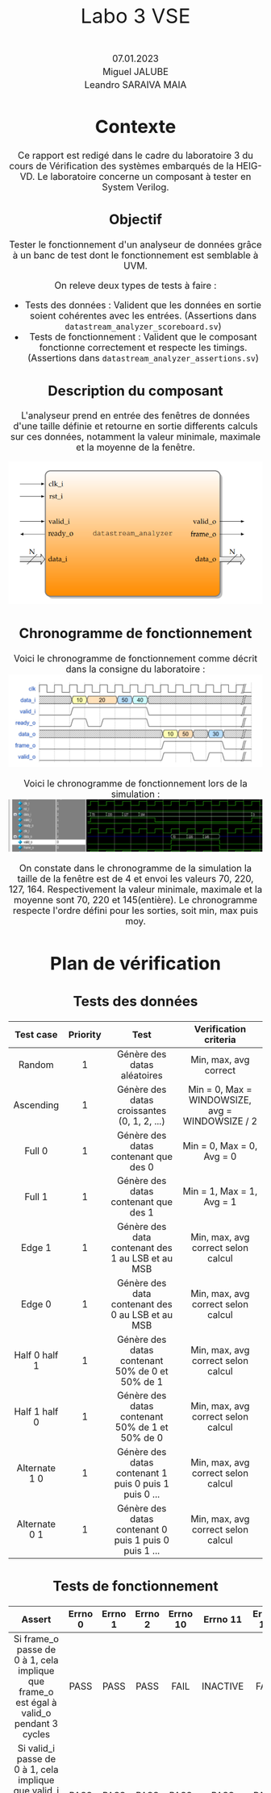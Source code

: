 <style>
    .center-img {
        display: block;
        margin-left: auto;
        margin-right: auto;
    }
</style>

<div style="text-align:center; font-size: 40px; margin-top: 400px">Labo 3 VSE</div>
<div style="text-align:center; font-size: 40px; margin-top: 15px"></h1>
<div style="text-align:center; font-size: 18px; margin-top: 50px">07.01.2023</h3>
<div style="text-align:center; font-size: 18px; margin-top: 5px">Miguel JALUBE</h3>
<div style="text-align:center; font-size: 18px; margin-top: 5px">Leandro SARAIVA MAIA</h3>

<div style="page-break-after: always"></div>

# Contexte

Ce rapport est redigé dans le cadre du laboratoire 3 du cours de Vérification des systèmes embarqués de la HEIG-VD. Le laboratoire concerne un composant à tester en System Verilog.

## Objectif

Tester le fonctionnement d'un analyseur de données grâce à un banc de test dont le fonctionnement est semblable à UVM.

On releve deux types de tests à faire :
- Tests des données : Valident que les données en sortie soient cohérentes avec les entrées. (Assertions dans `datastream_analyzer_scoreboard.sv`)
- Tests de fonctionnement : Valident que le composant fonctionne correctement et respecte les timings. (Assertions dans `datastream_analyzer_assertions.sv`)

## Description du composant

L'analyseur prend en entrée des fenêtres de données d'une taille définie et retourne en sortie differents calculs sur ces données, notamment la valeur minimale, maximale et la moyenne de la fenêtre.

<img src="images/composant.png">

<div style="page-break-after: always"></div>

## Chronogramme de fonctionnement

Voici le chronogramme de fonctionnement comme décrit dans la consigne du laboratoire :
<img src="images/chronogramme.png">

Voici le chronogramme de fonctionnement lors de la simulation :
<img src="images/chronogramme_sim.png">

On constate dans le chronogramme de la simulation la taille de la fenêtre est de 4 et envoi les valeurs 70, 220, 127, 164. Respectivement la valeur minimale, maximale et la moyenne sont 70, 220 et 145(entière). Le chronogramme respecte l'ordre défini pour les sorties, soit min, max puis moy.

# Plan de vérification

## Tests des données

| Test case       | Priority | Test                                                                                               | Verification criteria                           |
|-----------------|----------|----------------------------------------------------------------------------------------------------|-------------------------------------------------|
| Random          | 1        | Génère des datas aléatoires                                                                        | Min, max, avg correct                           |
| Ascending       | 1        | Génère des datas croissantes (0, 1, 2, ...)                                                        | Min = 0, Max = WINDOWSIZE, avg = WINDOWSIZE / 2 |
| Full 0          | 1        | Génère des datas contenant que des 0                                                               | Min = 0, Max = 0, Avg = 0                       |
| Full 1          | 1        | Génère des datas contenant que des 1                                                               | Min = 1, Max = 1, Avg = 1                       |
| Edge 1          | 1        | Génère des data contenant des 1 au LSB et au MSB                                                   | Min, max, avg correct selon calcul              |
| Edge 0          | 1        | Génère des data contenant des 0 au LSB et au MSB                                                   | Min, max, avg correct selon calcul              |
| Half 0 half 1   | 1        | Génère des datas contenant 50% de 0 et 50% de 1                                                    | Min, max, avg correct selon calcul              |
| Half 1 half 0   | 1        | Génère des datas contenant 50% de 1 et 50% de 0                                                    | Min, max, avg correct selon calcul              |
| Alternate 1 0   | 1        | Génère des datas contenant 1 puis 0 puis 1 puis 0 ...                                              | Min, max, avg correct selon calcul              |
| Alternate 0 1   | 1        | Génère des datas contenant 0 puis 1 puis 0 puis 1 ...                                              | Min, max, avg correct selon calcul              |

## Tests de fonctionnement

| Assert | Errno 0 | Errno 1 | Errno 2 | Errno 10 | Errno 11 | Errno 12 | Errno 13 | Errno 14 | Errno 15 |
|:-:|:-:|:-:|:-:|:-:|:-:|:-:|:-:|:-:|:-:|
| Si frame_o passe de 0 à 1, cela implique que frame_o est égal à valid_o pendant 3 cycles | PASS | PASS | PASS | FAIL | INACTIVE | FAIL | PASS | PASS | PASS |
| Si valid_i passe de 0 à 1, cela implique que valid_i est égal à ready_o pendant `WINDOWSIZE` cycles | PASS | PASS | PASS | PASS | PASS | PASS | PASS | PASS | PASS |


<div style="page-break-after: always"></div>

# Erreurs relevées
## ERRNO 0, 1 et 2
Aucune erreur car ce sont des cas d'utilisation différents du composant.

## ERRNO 10
valid_o est tout le temps à 0.  
Il devrait rester pendant 3 cycles à 1 lorsque frame_o est actif.

## ERRNO 11
frame_o est tout le temps à 0.  
Il devrait être actif jusqu'à ce que ready_o est été actif pendant 3 cycles.  
ready_o est actif pendant 3 cycles, cependant comme frame_o reste à 0, cela n'est pas compté.  
Dans notre cas, l'assertion ne peut même pas débuter car elle commencer à un flanc montant de frame_o.  

## ERRNO 12
Même problème que pour errno 10  

valid_o est tout le temps à 0.  
Il devrait rester pendant 3 cycles à 1 lorsque frame_o est actif.

## ERRNO 13

## ERRNO 14

## ERRNO 15

## Autres erreurs relevées
Si l'on essaye d'utiliser des valeurs nulles pour la taille de la fenêtre, le composant ne fonctionne pas correctement. De même pour la taille des données.

# Conclusion
